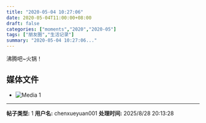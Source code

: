 ```yaml
---
title: "2020-05-04 10:27:06"
date: 2020-05-04T11:00:00+08:00
draft: false
categories: ["moments","2020","2020-05"]
tags: ["朋友圈","生活记录"]
summary: "2020-05-04 10:27:06..."
---
```


沸腾吧~火锅！

## 媒体文件

- ![Media 1](/Moments/photos/2020-05-04/202005041027060.jpg)

---

**帖子类型:** 1
**用户名:** chenxueyuan001
**处理时间:** 2025/8/28 20:13:28